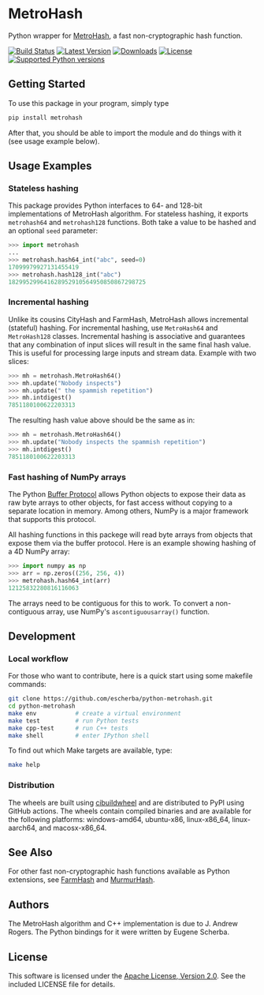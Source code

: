# MetroHash

Python wrapper for [MetroHash](https://github.com/jandrewrogers/MetroHash), a
fast non-cryptographic hash function.

[![Build Status](https://img.shields.io/github/actions/workflow/status/escherba/python-metrohash/build.yml?branch=master)](https://github.com/escherba/python-metrohash/actions/workflows/build.yml)
[![Latest
Version](https://img.shields.io/pypi/v/metrohash.svg)](https://pypi.python.org/pypi/metrohash)
[![Downloads](https://img.shields.io/pypi/dm/metrohash.svg)](https://pypistats.org/packages/metrohash)
[![License](https://img.shields.io/pypi/l/metrohash.svg)](https://opensource.org/licenses/Apache-2.0)
[![Supported Python
versions](https://img.shields.io/pypi/pyversions/metrohash.svg)](https://pypi.python.org/pypi/metrohash)

## Getting Started

To use this package in your program, simply type

``` bash
pip install metrohash
```

After that, you should be able to import the module and do things with
it (see usage example below).

## Usage Examples

### Stateless hashing

This package provides Python interfaces to 64- and 128-bit
implementations of MetroHash algorithm. For stateless hashing, it
exports `metrohash64` and `metrohash128` functions. Both take a value to
be hashed and an optional `seed` parameter:

``` python
>>> import metrohash
...
>>> metrohash.hash64_int("abc", seed=0)
17099979927131455419
>>> metrohash.hash128_int("abc")
182995299641628952910564950850867298725

```

### Incremental hashing

Unlike its cousins CityHash and FarmHash, MetroHash allows incremental
(stateful) hashing. For incremental hashing, use `MetroHash64` and
`MetroHash128` classes. Incremental hashing is associative and
guarantees that any combination of input slices will result in the same
final hash value. This is useful for processing large inputs and stream
data. Example with two slices:

``` python
>>> mh = metrohash.MetroHash64()
>>> mh.update("Nobody inspects")
>>> mh.update(" the spammish repetition")
>>> mh.intdigest()
7851180100622203313

```

The resulting hash value above should be the same as in:

``` python
>>> mh = metrohash.MetroHash64()
>>> mh.update("Nobody inspects the spammish repetition")
>>> mh.intdigest()
7851180100622203313

```

### Fast hashing of NumPy arrays

The Python [Buffer
Protocol](https://docs.python.org/3/c-api/buffer.html) allows Python
objects to expose their data as raw byte arrays to other objects, for
fast access without copying to a separate location in memory. Among
others, NumPy is a major framework that supports this protocol.

All hashing functions in this packege will read byte arrays from objects
that expose them via the buffer protocol. Here is an example showing
hashing of a 4D NumPy array:

``` python
>>> import numpy as np
>>> arr = np.zeros((256, 256, 4))
>>> metrohash.hash64_int(arr)
12125832280816116063

```

The arrays need to be contiguous for this to work. To convert a
non-contiguous array, use NumPy's `ascontiguousarray()` function.

## Development

### Local workflow

For those who want to contribute, here is a quick start using some
makefile commands:

``` bash
git clone https://github.com/escherba/python-metrohash.git
cd python-metrohash
make env           # create a virtual environment
make test          # run Python tests
make cpp-test      # run C++ tests
make shell         # enter IPython shell
```

To find out which Make targets are available, type:

``` bash
make help
```

### Distribution

The wheels are built using [cibuildwheel](https://cibuildwheel.readthedocs.io/)
and are distributed to PyPI using GitHub actions. The wheels contain compiled
binaries and are available for the following platforms: windows-amd64,
ubuntu-x86, linux-x86\_64, linux-aarch64, and macosx-x86\_64.

## See Also

For other fast non-cryptographic hash functions available as Python
extensions, see [FarmHash](https://github.com/escherba/python-cityhash)
and [MurmurHash](https://github.com/hajimes/mmh3).

## Authors

The MetroHash algorithm and C++ implementation is due to J. Andrew
Rogers. The Python bindings for it were written by Eugene Scherba.

## License

This software is licensed under the [Apache License,
Version 2.0](https://opensource.org/licenses/Apache-2.0). See the
included LICENSE file for details.
